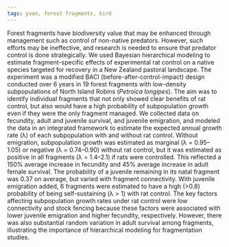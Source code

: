 ```yaml
---
tags: yvan, forest fragments, bird
---
```

Forest fragments have biodiversity value that may be enhanced through management such as control of non-native predators. However, such efforts may be ineffective, and research is needed to ensure that predator control is done strategically. We used Bayesian hierarchical modeling to estimate fragment-specific effects of experimental rat control on a native species targeted for recovery in a New Zealand pastoral landscape. The experiment was a modified BACI (before-after-control-impact) design conducted over 6 years in 19 forest fragments with low-density subpopulations of North Island Robins (*Petroica longipes*). The aim was to identify individual fragments that not only showed clear benefits of rat control, but also would have a high probability of subpopulation growth even if they were the only fragment managed. We collected data on fecundity, adult and juvenile survival, and juvenile emigration, and modeled the data in an integrated framework to estimate the expected annual growth rate (λ) of each subpopulation with and without rat control. Without emigration, subpopulation growth was estimated as marginal (λ = 0.95–1.05) or negative (λ = 0.74–0.90) without rat control, but it was estimated as positive in all fragments (λ = 1.4–2.1) if rats were controlled. This reflected a 150% average increase in fecundity and 45% average increase in adult female survival. The probability of a juvenile remaining in its natal fragment was 0.37 on average, but varied with fragment connectivity. With juvenile emigration added, 6 fragments were estimated to have a high (>0.8) probability of being self-sustaining (λ > 1) with rat control. The key factors affecting subpopulation growth rates under rat control were low connectivity and stock fencing because these factors were associated with lower juvenile emigration and higher fecundity, respectively. However, there was also substantial random variation in adult survival among fragments, illustrating the importance of hierarchical modeling for fragmentation studies.
